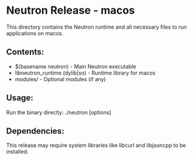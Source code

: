 # Neutron Release - macos

This directory contains the Neutron runtime and all necessary files to run applications on macos.

## Contents:
- $(basename neutron) - Main Neutron executable
- libneutron_runtime.(dylib|so) - Runtime library for macos
- modules/ - Optional modules (if any)

## Usage:
Run the binary directly: ./neutron [options]

## Dependencies:
This release may require system libraries like libcurl and libjsoncpp to be installed.
